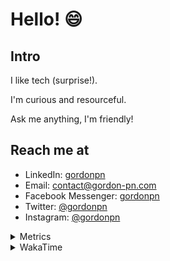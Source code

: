 # Hello! 😄

## Intro

I like tech (surprise!).

I'm curious and resourceful.

Ask me anything, I'm friendly!

## Reach me at

- LinkedIn: [gordonpn](https://www.linkedin.com/in/gordonpn/)
- Email: [contact@gordon-pn.com](mailto:contact@gordon-pn.com)
- Facebook Messenger: [gordonpn](https://www.messenger.com/t/Gordonpn)
- Twitter: [@gordonpn](https://twitter.com/Gordonpn)
- Instagram: [@gordonpn](https://www.instagram.com/gordonpn/)

<details>
  <summary>Metrics</summary>

  <img align="center" src="https://github.com/gordonpn/gordonpn/blob/master/github-metrics.svg" alt="GitHub Metrics">

</details>

<details>
  <summary>WakaTime</summary>

  <!--START_SECTION:waka-->
**I'm an Early 🐤** 

```text
🌞 Morning    178 commits    █████░░░░░░░░░░░░░░░░░░░░   21.63% 
🌆 Daytime    313 commits    █████████░░░░░░░░░░░░░░░░   38.03% 
🌃 Evening    296 commits    █████████░░░░░░░░░░░░░░░░   35.97% 
🌙 Night      36 commits     █░░░░░░░░░░░░░░░░░░░░░░░░   4.37%

```
📅 **I'm Most Productive on Wednesday** 

```text
Monday       128 commits    ████░░░░░░░░░░░░░░░░░░░░░   15.55% 
Tuesday      101 commits    ███░░░░░░░░░░░░░░░░░░░░░░   12.27% 
Wednesday    185 commits    █████░░░░░░░░░░░░░░░░░░░░   22.48% 
Thursday     110 commits    ███░░░░░░░░░░░░░░░░░░░░░░   13.37% 
Friday       124 commits    ███░░░░░░░░░░░░░░░░░░░░░░   15.07% 
Saturday     61 commits     █░░░░░░░░░░░░░░░░░░░░░░░░   7.41% 
Sunday       114 commits    ███░░░░░░░░░░░░░░░░░░░░░░   13.85%

```


📊 **This Week I Spent My Time On** 

```text
💬 Programming Languages: 
Java                     4 hrs 8 mins        ██████░░░░░░░░░░░░░░░░░░░   27.22% 
Text                     2 hrs 39 mins       ████░░░░░░░░░░░░░░░░░░░░░   17.48% 
YAML                     1 hr 39 mins        ██░░░░░░░░░░░░░░░░░░░░░░░   10.92% 
Markdown                 1 hr 23 mins        ██░░░░░░░░░░░░░░░░░░░░░░░   9.18% 
TypeScript               1 hr 11 mins        ██░░░░░░░░░░░░░░░░░░░░░░░   7.81%

🔥 Editors: 
IntelliJ                 9 hrs 57 mins       ████████████████░░░░░░░░░   65.49% 
VS Code                  5 hrs 14 mins       ████████░░░░░░░░░░░░░░░░░   34.51%

```


 Last Updated on 11/10/2022 16:40:09 UTC
<!--END_SECTION:waka-->
</details>
